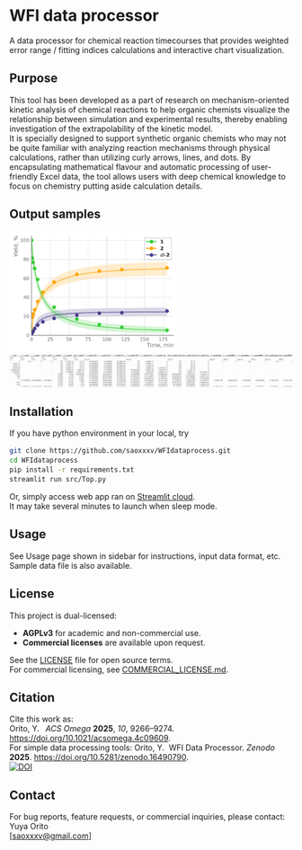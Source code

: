 # WFI data processor
A data processor for chemical reaction timecourses that provides weighted error range / fitting indices calculations and interactive chart visualization.

## Purpose
This tool has been developed as a part of research on mechanism-oriented kinetic analysis of chemical reactions to help organic chemists 
visualize the relationship between simulation and experimental results, thereby enabling investigation of the extrapolability of the kinetic model.  
It is specially designed to support synthetic organic chemists who may not be quite familiar with analyzing reaction mechanisms through physical calculations, 
rather than utilizing curly arrows, lines, and dots. By encapsulating mathematical flavour and automatic processing of user-friendly Excel data, the tool allows users
with deep chemical knowledge to focus on chemistry putting aside calculation details.

## Output samples

<a href="./assets/sample_chart.png" target="_blank">
    <img src="./assets/sample_chart.png" alt="Sample chart output" width="300"/>
</a>  
<a href="./assets/sample_output.png" target="_blank">
    <img src="./assets/sample_output.png" alt="Sample screenshot of Excel output" width="700"/>
</a>


## Installation
If you have python environment in your local, try
```bash
git clone https://github.com/saoxxxv/WFIdataprocess.git
cd WFIdataprocess
pip install -r requirements.txt
streamlit run src/Top.py
```
Or, simply access web app ran on [Streamlit cloud](https://wfidataprocess.streamlit.app/).  
It may take several minutes to launch when sleep mode.

## Usage
See Usage page shown in sidebar for instructions, input data format, etc.  
Sample data file is also available.

## License
This project is dual-licensed:  
- **AGPLv3** for academic and non-commercial use.  
- **Commercial licenses** are available upon request.

See the [LICENSE](./LICENSE) file for open source terms.  
For commercial licensing, see [COMMERCIAL_LICENSE.md](./COMMERCIAL_LICENSE.md).  

## Citation
Cite this work as:  
Orito, Y.  _ACS Omega_ **2025**, _10_, 9266–9274. https://doi.org/10.1021/acsomega.4c09609.  
For simple data processing tools: Orito, Y. &nbsp;WFI Data Processor. _Zenodo_ **2025**. https://doi.org/10.5281/zenodo.16490790.  
[![DOI](https://zenodo.org/badge/DOI/10.5281/zenodo.16490790.svg)](https://doi.org/10.5281/zenodo.16490790)

## Contact
For bug reports, feature requests, or commercial inquiries, please contact:  
Yuya Orito  
[saoxxxv@gmail.com]
